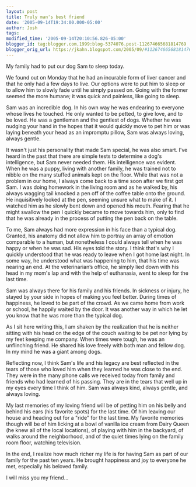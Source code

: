 ```yaml
---
layout: post
title: Truly man's best friend
date: '2005-09-14T19:34:00.000-05:00'
author: Josh
tags: 
modified_time: '2005-09-14T20:10:56.826-05:00'
blogger_id: tag:blogger.com,1999:blog-5374076.post-112674665681814769
blogger_orig_url: https://jkahn.blogspot.com/2005/09/#112674665681814769
---
```


My family had to put our dog Sam to sleep today.

We found out on Monday that he had an incurable form of liver cancer and that he only had a few days to live. Our options were to put him to sleep or to allow him to slowly fade until he simply passed on. Going with the former seemed the more humane; it was quick and painless, like going to sleep.

Sam was an incredible dog. In his own way he was endearing to everyone whose lives he touched. He only wanted to be petted, to give love, and to be loved. He was a gentleman and the gentlest of dogs. Whether he was nudging your hand in the hopes that it would quickly move to pet him or was laying beneath your head as an impromptu pillow, Sam was always loving, always gentle.

It wasn't just his personality that made Sam special, he was also smart. I've heard in the past that there are simple tests to determine a dog's intelligence, but Sam never needed them. His intelligence was evident. When he was a puppy, living with another family, he was trained not to nibble on the many stuffed animals kept on the floor. While that was not a problem in our home, I always come back to a time soon after we first got Sam. I was doing homework in the living room and as he walked by, his always wagging tail knocked a pen off of the coffee table onto the ground. He inquisitively looked at the pen, seeming unsure what to make of it. I watched him as he slowly bent down and opened his mouth. Fearing that he might swallow the pen I quickly became to move towards him, only to find that he was already in the process of putting the pen back on the table.

To me, Sam always had more expression in his face than a typical dog. Granted, his anatomy did not allow him to portray an array of emotion comparable to a human, but nonetheless I could always tell when he was happy or when he was sad. His eyes told the story. I think that's why I quickly understood that he was ready to leave when I got home last night. In some way, he understood what was happening to him, that his time was nearing an end. At the veterinarian’s office, he simply lied down with his head in my mom's lap and with the help of euthanasia, went to sleep for the last time.

Sam was always there for his family and his friends. In sickness or injury, he stayed by your side in hopes of making you feel better. During times of happiness, he loved to be part of the crowd. As we came home from work or school, he happily waited by the door. It was another way in which he let you know that he was more than the typical dog.

As I sit here writing this, I am shaken by the realization that he is neither sitting with his head on the edge of the couch waiting to be pet nor lying by my feet keeping me company. When times were tough, he was an unflinching friend. He shared his love freely with both man and fellow dog. In my mind he was a giant among dogs.

Reflecting now, I think Sam's life and his legacy are best reflected in the tears of those who loved him when they learned he was close to the end. They were in the many phone calls we received today from family and friends who had learned of his passing. They are in the tears that well up in my eyes every time I think of him. Sam was always kind, always gentle, and always loving.

My last memories of my loving friend will be of petting him on his belly and behind his ears (his favorite spots) for the last time. Of him leaving our house and heading out for a "ride" for the last time. My favorite memories though will be of him licking at a bowl of vanilla ice cream from Dairy Queen (he knew all of the local locations), of playing with him in the backyard, of walks around the neighborhood, and of the quiet times lying on the family room floor, watching television.

In the end, I realize how much richer my life is for having Sam as part of our family for the past ten years. He brought happiness and joy to everyone he met, especially his beloved family.

I will miss you my friend...